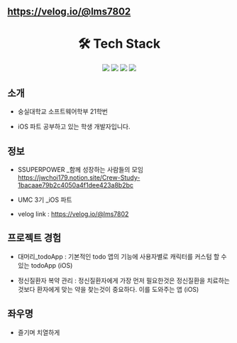 ## https://velog.io/@lms7802
<div align=center><h1>🛠 Tech Stack </h1></div>
<div align=center>
  <img src="https://img.shields.io/badge/Swift-F05138?style=for-the-badge&logo=Swift&logoColor=white">
  <img src="https://img.shields.io/badge/github-181717?style=for-the-badge&logo=github&logoColor=white">
  <img src="https://img.shields.io/badge/git-F05032?style=for-the-badge&logo=git&logoColor=white">
  <img src="https://img.shields.io/badge/firebase-FFCA28?style=for-the-badge&logo=firebase&logoColor=white">
  <br>
</div>

## 소개
* 숭실대학교 소프트웨어학부 21학번

* iOS 파트 공부하고 있는 학생 개발자입니다.
 
## 정보
* SSUPERPOWER _함께 성장하는 사람들의 모임 https://jwchoi179.notion.site/Crew-Study-1bacaae79b2c4050a4f1dee423a8b2bc
 
* UMC 3기 _iOS 파트
 
* velog link : https://velog.io/@lms7802
## 프로젝트 경험
* 대머리_todoApp : 기본적인 todo 앱의 기능에 사용자별로 캐릭터를 커스텀 할 수 있는 todoApp (iOS)

* 정신질환자 복약 관리 : 정신질환자에게 가장 먼저 필요한것은 정신질환을 치료하는 것보다 환자에게 맞는 약을 찾는것이 중요하다. 이를 도와주는 앱 (iOS)
## 좌우명
* 즐기며 치열하게 
